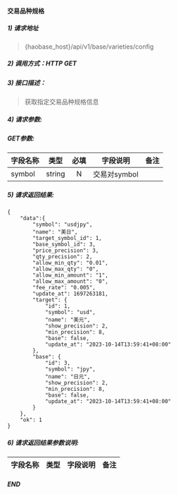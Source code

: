 #### 交易品种规格


##### 1) 请求地址

>{haobase_host}/api/v1/base/varieties/config

##### 2) 调用方式：HTTP GET

##### 3) 接口描述：

> 获取指定交易品种规格信息

##### 4) 请求参数:

##### GET参数:
|字段名称       |类型            |必填            |字段说明         |备注     |
| -------------|:--------------:|:--------------:|:--------------:|:------:|
|symbol|string|N|交易对symbol||


##### 5) 请求返回结果:

```
{
    "data":{
        "symbol": "usdjpy",
        "name": "美日",
        "target_symbol_id": 1,
        "base_symbol_id": 3,
        "price_precision": 3,
        "qty_precision": 2,
        "allow_min_qty": "0.01",
        "allow_max_qty": "0",
        "allow_min_amount": "1",
        "allow_max_amount": "0",
        "fee_rate": "0.005",
        "update_at": 1697263181,
        "target": {
            "id": 1,
            "symbol": "usd",
            "name": "美元",
            "show_precision": 2,
            "min_precision": 8,
            "base": false,
            "update_at": "2023-10-14T13:59:41+08:00"
        },
        "base": {
            "id": 3,
            "symbol": "jpy",
            "name": "日元",
            "show_precision": 2,
            "min_precision": 8,
            "base": false,
            "update_at": "2023-10-14T13:59:41+08:00"
        }
    },
    "ok": 1
}
```


##### 6) 请求返回结果参数说明:
|字段名称       |类型            |字段说明         |备注     |
| -------------|:--------------:|:--------------:|:--------------:|

  
##### END  
  

